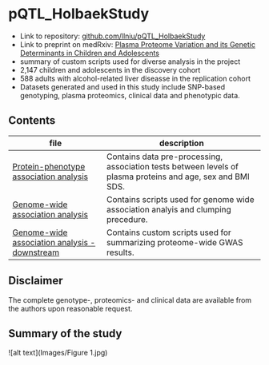 # pQTL_HolbaekStudy

- Link to repository: [github.com/llniu/pQTL_HolbaekStudy](https://github.com/llniu/pQTL_HolbaekStudy)
- Link to preprint on medRxiv: [Plasma Proteome Variation and its Genetic Determinants in Children and Adolescents](https://www.medrxiv.org/content/10.1101/2023.03.31.23287853v1)
- summary of custom scripts used for diverse analysis in the project
- 2,147 children and adolescents in the discovery cohort
- 588 adults with alcohol-related liver diseasse in the replication cohort
- Datasets generated and used in this study include SNP-based genotyping, plasma proteomics, clinical data and phenotypic data.

## Contents

file                      | description
------------------------- | --------------------------------------
[Protein-phenotype association analysis](Phenotype-protein-association/target.ipynb)    | Contains data pre-processing, association tests between levels of plasma proteins and age, sex and BMI SDS. 
[Genome-wide association analysis](Genotype-protein-association/gwas.txt) | Contains scripts used for genome wide association analyis and clumping precedure.
[Genome-wide association analysis - downstream](Genotype-protein-association/gpa.ipynb)    | Contains custom scripts used for summarizing proteome-wide GWAS results.

## Disclaimer

The complete genotype-, proteomics- and clinical data are available from the authors upon reasonable request.

## Summary of the study
![alt text](Images/Figure 1.jpg)
